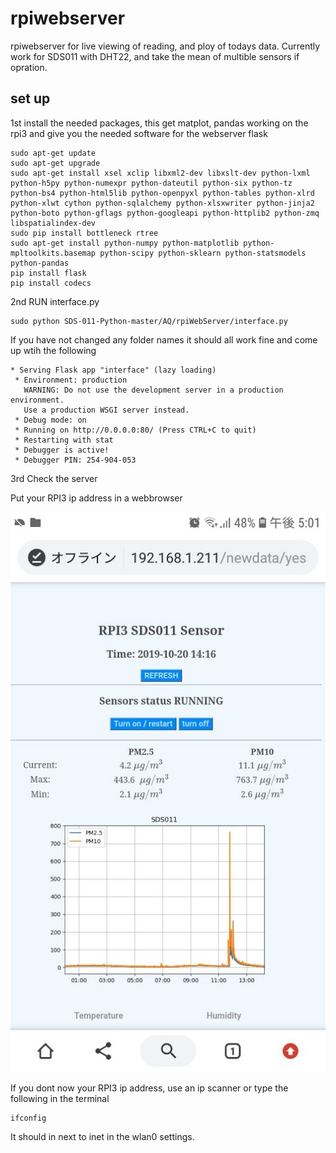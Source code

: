 # rpiwebserver 
rpiwebserver for live viewing of reading, and ploy of todays data. Currently work for SDS011 with DHT22, and take the mean of multible sensors if opration.


## set up
1st install the needed packages, this get matplot, pandas working on the rpi3 and give you the needed software for the webserver flask

```
sudo apt-get update
sudo apt-get upgrade
sudo apt-get install xsel xclip libxml2-dev libxslt-dev python-lxml python-h5py python-numexpr python-dateutil python-six python-tz python-bs4 python-html5lib python-openpyxl python-tables python-xlrd python-xlwt cython python-sqlalchemy python-xlsxwriter python-jinja2 python-boto python-gflags python-googleapi python-httplib2 python-zmq libspatialindex-dev
sudo pip install bottleneck rtree
sudo apt-get install python-numpy python-matplotlib python-mpltoolkits.basemap python-scipy python-sklearn python-statsmodels python-pandas
pip install flask
pip install codecs
```

2nd RUN interface.py 

```
sudo python SDS-011-Python-master/AQ/rpiWebServer/interface.py
```
If you have not changed any folder names it should all work fine and come up wtih the following
```
* Serving Flask app "interface" (lazy loading)
 * Environment: production
   WARNING: Do not use the development server in a production environment.
   Use a production WSGI server instead.
 * Debug mode: on
 * Running on http://0.0.0.0:80/ (Press CTRL+C to quit)
 * Restarting with stat
 * Debugger is active!
 * Debugger PIN: 254-904-053
```

3rd Check the server

Put your RPI3 ip address in a webbrowser



![RpiWeb](https://github.com/JarvisSan22/SDS-011-Python/blob/master/Screenshot_20191020-170102_Chrome.jpg)

If you dont now your RPI3 ip address, use an ip scanner or type the following in the terminal
```
ifconfig
```
It should in next to inet in the wlan0 settings.


